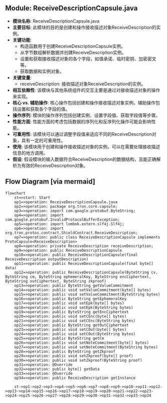 ## Module: ReceiveDescriptionCapsule.java
- **模块名称**: ReceiveDescriptionCapsule.java
- **主要目标**: 此模块的目的是创建和操作接收描述对象ReceiveDescription的实例。
- **关键功能**: 
  - 构造函数用于创建ReceiveDescriptionCapsule实例。
  - 从字节数组解析数据并创建ReceiveDescription实例。
  - 设置和获取接收描述对象的各个字段，如值承诺、临时密钥、加密密文等。
  - 获取数据和实例对象。
- **关键变量**: 
  - receiveDescription: 接收描述对象ReceiveDescription的实例。
- **相互依赖性**: 该模块与其他系统组件的交互主要是通过对接收描述对象的操作来实现。
- **核心 vs. 辅助操作**: 核心操作包括创建和操作接收描述对象实例，辅助操作包括设置和获取各个字段的值。
- **操作序列**: 模块的操作序列包括创建实例、设置字段值、获取字段值等步骤。
- **性能方面**: 性能方面的考虑包括数据的序列化和反序列化操作可能会影响性能。
- **可重用性**: 该模块可以通过调整字段值来适应不同的ReceiveDescription对象，具有一定的可重用性。
- **使用**: 该模块用于创建和操作接收描述对象的实例，可以在需要处理接收描述信息的地方调用。
- **假设**: 假设模块的输入数据符合ReceiveDescription的数据结构，且能正确解析为有效的ReceiveDescription对象。
## Flow Diagram [via mermaid]
```mermaid
flowchart
    st=>start: Start
    op1=>operation: ReceiveDescriptionCapsule.java
    op2=>operation: package org.tron.core.capsule;
    op3=>operation: import com.google.protobuf.ByteString;
    op4=>operation: import com.google.protobuf.InvalidProtocolBufferException;
    op5=>operation: import lombok.extern.slf4j.Slf4j;
    op6=>operation: import org.tron.protos.contract.ShieldContract.ReceiveDescription;
    op7=>operation: public class ReceiveDescriptionCapsule implements ProtoCapsule<ReceiveDescription>
    op8=>operation: private ReceiveDescription receiveDescription;
    op9=>operation: public ReceiveDescriptionCapsule
    op10=>operation: public ReceiveDescriptionCapsule(final ReceiveDescription outputDescription)
    op11=>operation: public ReceiveDescriptionCapsule(final byte[] data)
    op12=>operation: public ReceiveDescriptionCapsule(ByteString cv, ByteString cm, ByteString ephemeralKey, ByteString encCiphertext, ByteString outCiphertext, ByteString zkproof)
    op13=>operation: public ByteString getValueCommitment
    op14=>operation: public void setValueCommitment(byte[] bytes)
    op15=>operation: public void setValueCommitment(ByteString bytes)
    op16=>operation: public ByteString getEphemeralKey
    op17=>operation: public void setEpk(byte[] bytes)
    op18=>operation: public void setEpk(ByteString bytes)
    op19=>operation: public ByteString getEncCiphertext
    op20=>operation: public void setCEnc(byte[] bytes)
    op21=>operation: public void setCEnc(ByteString bytes)
    op22=>operation: public ByteString getOutCiphertext
    op23=>operation: public void setCOut(byte[] bytes)
    op24=>operation: public void setCOut(ByteString bytes)
    op25=>operation: public ByteString getCm
    op26=>operation: public void setNoteCommitment(byte[] bytes)
    op27=>operation: public void setNoteCommitment(ByteString bytes)
    op28=>operation: public ByteString getZkproof
    op29=>operation: public void setZkproof(byte[] proof)
    op30=>operation: public void setZkproof(ByteString proof)
    op31=>operation: @Override
    op32=>operation: public byte[] getData
    op33=>operation: @Override
    op34=>operation: public ReceiveDescription getInstance

    st->op1->op2->op3->op4->op5->op6->op7->op8->op9->op10->op11->op12->op13->op14->op15->op16->op17->op18->op19->op20->op21->op22->op23->op24->op25->op26->op27->op28->op29->op30->op31->op32->op33->op34
```
